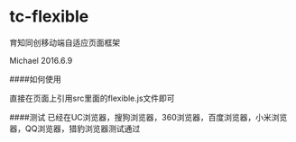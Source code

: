 # tc-flexible

育知同创移动端自适应页面框架

Michael 2016.6.9

####如何使用

直接在页面上引用src里面的flexible.js文件即可

####测试
已经在UC浏览器，搜狗浏览器，360浏览器，百度浏览器，小米浏览器，QQ浏览器，猎豹浏览器测试通过
